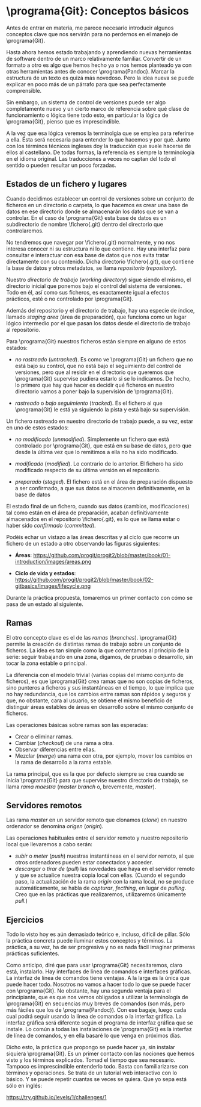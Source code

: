 # \programa{Git}: Conceptos básicos
Antes de entrar en materia, me parece necesario introducir algunos conceptos
clave que nos servirán para no perdernos en el manejo de \programa{Git}.

Hasta ahora hemos estado trabajando y aprendiendo nuevas herramientas de
software dentro de un marco relativamente familiar. Convertir de un formato a
otro es algo que hemos hecho ya o nos hemos planteado ya con otras herramientas
antes de conocer \programa{Pandoc}. Marcar la estructura de un texto es quizá
más novedoso. Pero la idea nueva se puede explicar en poco más de un párrafo
para que sea perfectamente comprensible.

Sin embargo, un sistema de control de versiones puede ser algo completamente
nuevo y un cierto marco de referencia sobre qué clase de funcionamiento o
lógica tiene todo esto, en particular la lógica de \programa{Git}, pienso que
es imprescindible. 

A la vez que esa lógica veremos la terminolgía que se emplea para referirse a
ella. Ésta será necesaria para entender lo que hacemos y por qué. Junto con los
términos técnicos ingleses doy la traducción que suele hacerse de ellos al
castellano. De todas formas, la referencia es siempre la terminología en el
idioma original. Las traducciones a veces no captan del todo el sentido o
pueden resultar un poco forzadas.

## Estados de un fichero y lugares
Cuando decidimos establecer un control de versiones sobre un conjunto de
ficheros en un directorio o carpeta, lo que hacemos es crear una base de datos
en ese directorio donde se almacenarán los datos que se van a controlar. En el
caso de \programa{Git} esta base de datos es un subdirectorio de nombre
\fichero{.git} dentro del directorio que controlaremos.

No tendremos que navegar por \fichero{.git} normalmente, y no nos interesa
conocer ni su estructura ni lo que contiene. Hay una interfaz para consultar e
interactuar con esa base de datos que nos evita tratar directamente con su
contenido. Dicha directorio \fichero{.git}, que contiene la base de datos y
otros metadatos, se llama _repositorio_ (_repository_).

Nuestro _directorio de trabajo_ (_working directory_) sigue siendo el mismo, 
el directorio inicial que ponemos bajo el control del sistema de versiones. Todo
en él, así como sus ficheros, es exactamente igual a efectos prácticos, esté
o no controlado por \programa{Git}.

Además del repositorio y el directorio de trabajo, hay una especie de índice,
llamado _staging area_ (área de preparación), que funciona como un lugar lógico
intermedio por el que pasan los datos desde el directorio de trabajo al
repositorio.

Para \programa{Git} nuestros ficheros están siempre en alguno de estos estados:

- _no rastreado_ (_untracked_). Es como ve \programa{Git} un fichero que no está
  bajo su control, que no está bajo el seguimiento del control de versiones,
  pero que al residir en el directorio que queremos que \programa{Git}
  supervise pudiera estarlo si se lo indicamos. De hecho, lo primero que hay
  que hacer es decidir qué ficheros en nuestro directorio vamos a poner bajo la
  supervisión de \programa{Git}.

- _rastreado_ o _bajo seguimiento_ (_tracked_). Es el fichero al que
  \programa{Git} le está ya siguiendo la pista y está bajo su supervisión.

Un fichero rastreado en nuestro directorio de trabajo puede, a su vez, estar en
uno de estos estados:

- _no modificado_ (_unmodified_). Simplemente un fichero que está controlado por
  \programa{Git}, que está en su base de datos, pero que desde la última vez
  que lo remitimos a ella no ha sido modificado.

- _modificado_ (_modified_). Lo contrario de lo anterior. El fichero ha sido
  modificado respecto de su última versión en el repositorio.

- _preparado_ (_staged_). El fichero está en el área de preparación dispuesto
  a ser confirmado, a que sus datos se almacenen definitivamente, en la base 
  de datos

El estado final de un fichero, cuando sus datos (cambios, modificaciones) tal
como están en el área de preparación, acaban definitivamente almacenados en el
repositorio \fichero{.git}, es lo que se llama estar o haber sido _confirmado_
(_committed_).

Podéis echar un vistazo a las áreas descritas y al ciclo que recorre un fichero
de un estado a otro observando las figuras siguientes:

- **Áreas**: <https://github.com/progit/progit2/blob/master/book/01-introduction/images/areas.png>

- **Ciclo de vida y estados**: <https://github.com/progit/progit2/blob/master/book/02-gitbasics/images/lifecycle.png>

Durante la práctica propuesta, tomaremos un primer contacto con cómo se pasa
de un estado al siguiente.

## Ramas
El otro concepto clave es el de las _ramas_ (_branches_). \programa{Git} permite
la creación de distintas ramas de trabajo sobre un conjunto de ficheros. La
idea es tan simple como la que comentamos al principio de la serie: seguir
trabajando en una zona, digamos, de pruebas o desarrollo, sin tocar la zona
estable o principal. 

La diferencia con el modelo trivial (varias copias del mismo conjunto de
ficheros), es que \programa{Git} crea ramas que no son copias de ficheros, sino
punteros a ficheros y sus instantáneas en el tiempo, lo que implica que no hay
redundancia, que los cambios entre ramas son rápidos y seguros y que, no
obstante, cara al usuario, se obtiene el mismo beneficio de distinguir áreas
estables de áreas en desarrollo sobre el mismo conjunto de ficheros.

Las operaciones básicas sobre ramas son las esperadas:

- Crear o eliminar ramas.
- Cambiar (_checkout_) de una rama a otra.
- Observar diferencias entre ellas.
- Mezclar (_merge_) una rama con otra, por ejemplo, mover los cambios en 
  la rama de desarrollo a la rama estable.

La rama principal, que es la que por defecto siempre se crea cuando se inicia
\programa{Git} para que supervise nuestro directorio de trabajo, se llama _rama
maestra_ (_master branch_ o, brevemente, _master_).

## Servidores remotos
Las rama _master_ en un servidor remoto que clonamos (_clone_) en nuestro
ordenador se denomina _orígen_ (_origin_). 

Las operaciones habituales entre el servidor remoto y nuestro repositorio local
que llevaremos a cabo serán:

- _subir_ o _meter_ (_push_) nuestras instantáneas en el servidor remoto, al que
  otros ordenadores pueden estar conectados y acceder.
- _descargar_ o _tirar de_ (_pull_) las novedades que haya en el servidor remoto
  y que se actualice nuestra copia local con ellas. (Cuando el segundo paso, la
  actualización de la rama _origin_ con la rama local, no se produce
  automáticamente, se habla de _capturar_, _fecthing_, en lugar de _pulling_.
  Creo que en las prácticas que realizaremos, utilizaremos únicamente _pull_.)

## Ejercicios
Todo lo visto hoy es aún demasiado teórico e, incluso, difícil de pillar. Sólo
la práctica concreta puede iluminar estos conceptos y términos. La práctica,
a su vez, ha de ser progresiva y no es nada fácil imaginar primeras prácticas
suficientes.

Como anticipo, diré que para usar \programa{Git} necesitaremos, claro está,
instalarlo. Hay interfaces de línea de comandos e interfaces gráficas. La
interfaz de línea de comandos tiene ventajas. A la larga es la única que puede
hacer todo. Nosotros no vamos a hacer todo lo que se puede hacer con
\programa{Git}.  No obstante, hay una segunda ventaja para el principiante, que
es que nos vemos obligados a utilizar la terminología de \programa{Git} en
secuencias muy breves de comandos (son más, pero más fáciles que los de
\programa{Pandoc}). Con ese bagaje, luego cada cual podrá seguir usando la línea
de comandos o la interfaz gráfica. La interfaz gráfica será diferente según el
programa de interfaz gráfica que se instale. Lo común a todas las instalaciones
de \programa{Git} es la interfaz de línea de comandos, y en ella basaré lo que
venga en próximos días.

Dicho esto, la práctica que propongo se puede hacer ya, sin instalar siquiera
\programa{Git}.  Es un primer contacto con las nociones que hemos visto y los
términos explicados.  Tomad el tiempo que sea necesario. Tampoco es
imprescindible entenderlo todo.  Basta con familiarizarse con términos y
operaciones. Se trata de un tutorial web interactivo con lo básico. Y se puede
repetir cuantas se veces se quiera. Que yo sepa está sólo en inglés:

<https://try.github.io/levels/1/challenges/1>
